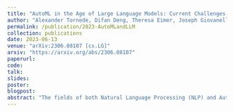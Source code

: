 ```yaml
---
title: "AutoML in the Age of Large Language Models: Current Challenges, Future Opportunities and Risks"
author: "Alexander Tornede, Difan Deng, Theresa Eimer, Joseph Giovanelli, Aditya Mohan, Tim Ruhkopf, Sarah Segel, Daphne Theodorakopoulos, **Tanja Tornede**, Henning Wachsmuth, Marius Lindauer"
permalink: /publication/2023-AutoMLandLLM
collection: publications
date: 2023-06-13
venue: "arXiv:2306.08107 [cs.LG]"
arxiv: "https://arxiv.org/abs/2306.08107"
paperurl: 
code: 
talk: 
slides: 
poster: 
blogpost: 
abstract: "The fields of both Natural Language Processing (NLP) and Automated Machine Learning (AutoML) have achieved remarkable results over the past years. In NLP, especially Large Language Models (LLMs) have experienced a rapid series of breakthroughs very recently. We envision that the two fields can radically push the boundaries of each other through tight integration. To showcase this vision, we explore the potential of a symbiotic relationship between AutoML and LLMs, shedding light on how they can benefit each other. In particular, we investigate both the opportunities to enhance AutoML approaches with LLMs from different perspectives and the challenges of leveraging AutoML to further improve LLMs. To this end, we survey existing work, and we critically assess risks. We strongly believe that the integration of the two fields has the potential to disrupt both fields, NLP and AutoML. By highlighting conceivable synergies, but also risks, we aim to foster further exploration at the intersection of AutoML and LLMs."
---
```

